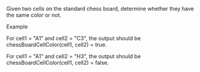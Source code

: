 Given two cells on the standard chess board, determine whether they have the same color or not.

Example

For cell1 = "A1" and cell2 = "C3", the output should be
chessBoardCellColor(cell1, cell2) = true.


For cell1 = "A1" and cell2 = "H3", the output should be
chessBoardCellColor(cell1, cell2) = false.
